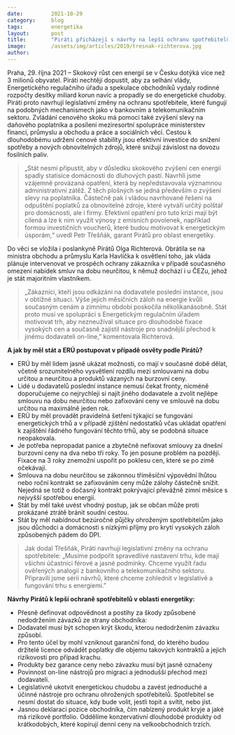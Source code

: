 ```yaml
---
date:         2021-10-29
category:     blog
tags:         energetika 
layout:       post
title:        "Piráti přicházejí s návrhy na lepší ochranu spotřebitelů v energetice. Inspiraci čerpají v bankovnictví a v telekomunikacích"
image:        /assets/img/articles/2019/tresnak-richterova.jpg
author:       
---
```



Praha, 29. října 2021 – Skokový růst cen energií se v Česku dotýká více než 3 milionů obyvatel. Piráti nechtějí dopustit, aby za selhání vlády, Energetického regulačního úřadu a spekulace obchodníků vydaly rodinné rozpočty desítky miliard korun navíc a propadly se do energetické chudoby. Piráti proto navrhují legislativní změny na ochranu spotřebitele, které fungují na podobných mechanismech jako v bankovním a telekomunikačním sektoru. Zvládání cenového skoku má pomoci také zvýšení slevy na daňového poplatníka a posílení meziresortní spolupráce ministerstev financí, průmyslu a obchodu a práce a sociálních věcí. Cestou k dlouhodobému udržení cenové stability jsou efektivní investice do snížení spotřeby a nových obnovitelných zdrojů, které snižují závislost na dovozu fosilních paliv.

 

> „Stát nesmí připustit, aby v důsledku skokového zvýšení cen energií spadly statisíce domácností do dluhových pastí. Navrhli jsme vzájemně provázaná opatření, která by nepředstavovala významnou administrativní zátěž. Z těch plošných se jedná především o zvýšení slevy na poplatníka. Částečně pak i vládou navrhované řešení na odpuštění poplatků za obnovitelné zdroje, které vytváří určitý polštář pro domácnosti, ale i firmy. Efektivní opatření pro tuto krizi mají být cílená a lze k nim využít výnosy z emisních povolenek, například formou investičních voucherů, které budou motivovat k energetickým úsporám,“ uvedl Petr Třešňák, garant Pirátů pro oblast energetiky. 

 

Do věci se vložila i poslankyně Pirátů Olga Richterová. Obrátila se na ministra obchodu a průmyslu Karla Havlíčka k osvětlení toho, jak vláda plánuje intervenovat ve prospěch ochrany zákazníka v případě současného omezení nabídek smluv na dobu neurčitou, k němuž dochází i u ČEZu, jehož je stát majoritním vlastníkem. 

 

> „Zákazníci, kteří jsou odkázáni na dodavatele poslední instance, jsou v obtížné situaci. Výše jejich měsíčních záloh na energie kvůli současným cenám a zimnímu období poskočila několikanásobně. Stát proto musí ve spolupráci s Energetickým regulačním úřadem motivovat trh, aby nezneužíval situace pro dlouhodobé fixace vysokých cen a současně zajistil nástroje pro snadnější přechod k jinému dodavateli on-line,” komentovala Richterová.

 

**A jak by měl stát a ERÚ postupovat v případě osvěty podle Pirátů?**

* ERÚ by měl lidem jasně ukázat možnosti, co mají v současné době dělat, včetně srozumitelného vysvětlení rozdílu mezi smlouvami na dobu určitou a neurčitou a produktů vázaných na burzovní ceny. 
* Lidé u dodavatelů poslední instance nemusí čekat fronty, nicméně doporučujeme co nejrychleji si najít jiného dodavatele a zvolit nejlépe smlouvu na dobu neurčitou nebo zafixování ceny ve smlouvě na dobu určitou na maximálně jeden rok.
* ERÚ by měl provádět pravidelná šetření týkající se fungování energetických trhů a v případě zjištění nedostatků včas ukládat opatření k zajištění řádného fungování těchto trhů, aby se podobná situace neopakovala. 
* Je potřeba nepropadat panice a zbytečně nefixovat smlouvy za dnešní burzovní ceny na dva nebo tři roky. To jen posune problém na později. Fixace na 3 roky znemožní uspořit po poklesu cen, které se po zimě očekávají. 
* Smlouva na dobu neurčitou se zákonnou tříměsíční výpovědní lhůtou nebo roční kontrakt se zafixováním ceny může zálohy částečně snížit. Nejedná se totiž o dočasný kontrakt pokrývající převážně zimní měsíce s nejvyšší spotřebou energií.
* Stát by měl také uvést vhodný postup, jak se občan může proti prokázané ztrátě bránit soudní cestou.
* Stát by měl nabídnout bezúročné půjčky ohroženým spotřebitelům jako jsou důchodci a domácnosti s nízkými příjmy pro krytí vysokých záloh způsobených pádem do DPI.
 

> Jak dodal Třešňák, Piráti navrhují legislativní změny na ochranu spotřebitele: „Musíme podpořit spravedlivé nastavení trhu, kde mají všichni účastníci férové a jasné podmínky. Chceme využít řadu ověřených analogií z bankovního a telekomunikačního sektoru. Připravili jsme sérii návrhů, které chceme zohlednit v legislativě a fungování trhu s energiemi.”

 

**Návrhy Pirátů k lepší ochraně spotřebitelů v oblasti energetiky:**                                      

* Přesně definovat odpovědnost a postihy za škody způsobené nedodržením závazků ze strany obchodníka:
* Dodavatel musí být schopen krýt škodu, kterou nedodržením závazku způsobí.
* Pro tento účel by mohl vzniknout garanční fond, do kterého budou držitelé licence odvádět poplatky dle objemu takových kontraktů a jejich rizikovosti pro případ krachu.
* Produkty bez garance ceny nebo závazku musí být jasně označeny
* Povinnost on-line nástrojů pro migraci a jednodušší přechod mezi dodavateli.
* Legislativně ukotvit energetickou chudobu a zavést jednoduché a účinné nástroje pro ochranu ohrožených spotřebitelů. Spotřebitel se nesmí dostat do situace, kdy bude volit, jestli topit a svítit, nebo jíst. 
* Jasnou deklaraci pozice obchodníka, čím nabízený produkt kryje a jaké má rizikové portfolio. Oddělíme konzervativní dlouhodobé produkty od krátkodobých, které kopírují denní ceny na velkoobchodních trzích.
 


